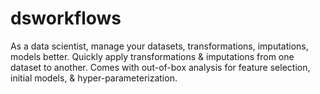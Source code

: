 # dsworkflows
As a data scientist, manage your datasets, transformations, imputations, models better. Quickly apply transformations &amp; imputations from one dataset to another. Comes with out-of-box analysis for feature selection, initial models, &amp; hyper-parameterization.
